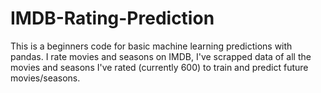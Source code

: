 # IMDB-Rating-Prediction
This is a beginners code for basic machine learning predictions with pandas.
I rate movies and seasons on IMDB, I've scrapped data of all the movies and seasons I've rated (currently 600) to train and predict future movies/seasons.
